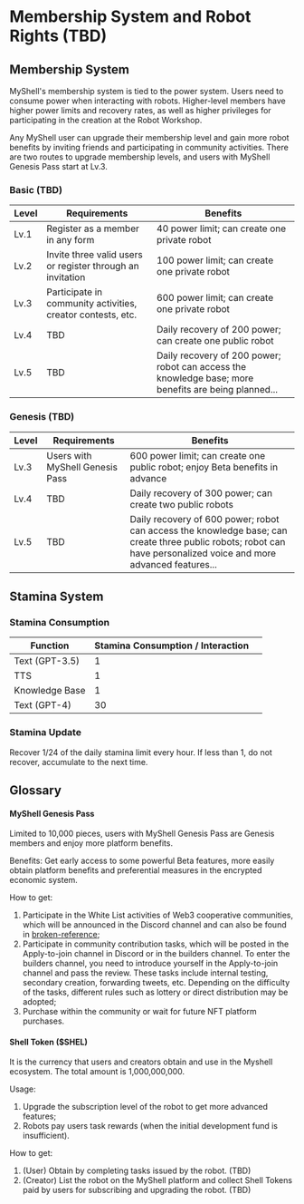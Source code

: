# Membership System and Robot Rights (TBD)

## Membership System

MyShell's membership system is tied to the power system. Users need to consume power when interacting with robots. Higher-level members have higher power limits and recovery rates, as well as higher privileges for participating in the creation at the Robot Workshop.

Any MyShell user can upgrade their membership level and gain more robot benefits by inviting friends and participating in community activities. There are two routes to upgrade membership levels, and users with MyShell Genesis Pass start at Lv.3.

### Basic (TBD)

| Level | Requirements                                                | Benefits                                                                                             |
| ----- | ----------------------------------------------------------- | ---------------------------------------------------------------------------------------------------- |
| Lv.1  | Register as a member in any form                            | 40 power limit; can create one private robot                                                         |
| Lv.2  | Invite three valid users or register through an invitation  | 100 power limit; can create one private robot                                                        |
| Lv.3  | Participate in community activities, creator contests, etc. | 600 power limit; can create one private robot                                                        |
| Lv.4  | TBD                                                         | Daily recovery of 200 power; can create one public robot                                             |
| Lv.5  | TBD                                                         | Daily recovery of 200 power; robot can access the knowledge base; more benefits are being planned... |

### Genesis (TBD)

| Level | Requirements                    | Benefits                                                                                                                                                          |
| ----- | ------------------------------- | ----------------------------------------------------------------------------------------------------------------------------------------------------------------- |
| Lv.3  | Users with MyShell Genesis Pass | 600 power limit; can create one public robot; enjoy Beta benefits in advance                                                                                      |
| Lv.4  | TBD                             | Daily recovery of 300 power; can create two public robots                                                                                                         |
| Lv.5  | TBD                             | Daily recovery of 600 power; robot can access the knowledge base; can create three public robots; robot can have personalized voice and more advanced features... |

## Stamina System

### Stamina Consumption

| Function       | Stamina Consumption / Interaction |   |
| -------------- | --------------------------------- | - |
| Text (GPT-3.5) | 1                                 |   |
| TTS            | 1                                 |   |
| Knowledge Base | 1                                 |   |
| Text (GPT-4)   | 30                                |   |

### Stamina Update

Recover 1/24 of the daily stamina limit every hour. If less than 1, do not recover, accumulate to the next time.

## Glossary

#### MyShell Genesis Pass

Limited to 10,000 pieces, users with MyShell Genesis Pass are Genesis members and enjoy more platform benefits.

Benefits: Get early access to some powerful Beta features, more easily obtain platform benefits and preferential measures in the encrypted economic system.

How to get:

1. Participate in the White List activities of Web3 cooperative communities, which will be announced in the Discord channel and can also be found in [broken-reference](broken-reference/ "mention");
2. Participate in community contribution tasks, which will be posted in the Apply-to-join channel in Discord or in the builders channel. To enter the builders channel, you need to introduce yourself in the Apply-to-join channel and pass the review. These tasks include internal testing, secondary creation, forwarding tweets, etc. Depending on the difficulty of the tasks, different rules such as lottery or direct distribution may be adopted;
3. Purchase within the community or wait for future NFT platform purchases.

#### Shell Token ($SHEL)

It is the currency that users and creators obtain and use in the Myshell ecosystem. The total amount is 1,000,000,000.

Usage:

1. Upgrade the subscription level of the robot to get more advanced features;
2. Robots pay users task rewards (when the initial development fund is insufficient).

How to get:

1. (User) Obtain by completing tasks issued by the robot. (TBD)
2. (Creator) List the robot on the MyShell platform and collect Shell Tokens paid by users for subscribing and upgrading the robot. (TBD)

